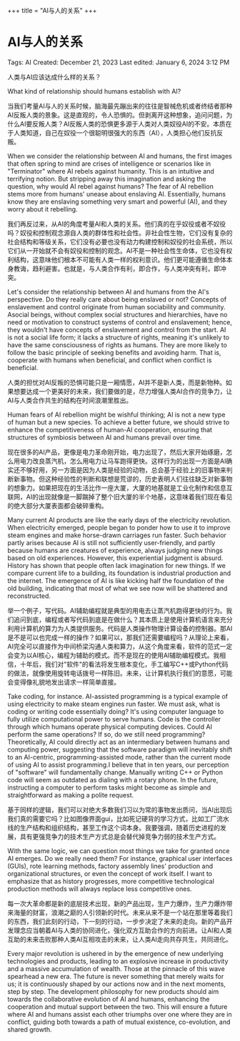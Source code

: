 +++
title = "AI与人的关系"
+++
# AI与人的关系

Tags: AI
Created: December 21, 2023
Last edited: January 6, 2024 3:12 PM

人类与AI应该达成什么样的关系？

What kind of relationship should humans establish with AI?

当我们考量AI与人的关系时候，脑海最先蹦出来的往往是智械危机或者终结者那种AI反叛人类的景象。这是直观的，令人恐惧的。但剥离开这种想象，追问问题，为什么AI要反叛人类？AI反叛人类的恐惧更多源于人类对人类奴役AI的不安。本质在于人类知道，自己在奴役一个很聪明很强大的东西（AI），人类担心他们反抗反叛。

When we consider the relationship between AI and humans, the first images that often spring to mind are crises of intelligence or scenarios like in "Terminator" where AI rebels against humanity. This is an intuitive and terrifying notion. But stripping away this imagination and asking the question, why would AI rebel against humans? The fear of AI rebellion stems more from humans' unease about enslaving AI. Essentially, humans know they are enslaving something very smart and powerful (AI), and they worry about it rebelling.

我们再反过来，从AI的角度考量AI和人类的关系。他们真的在乎奴役或者不奴役吗？奴役和控制观念源自人类的群体性和社会性。非社会性生物，它们没有复杂的社会结构和等级关系，它们没有必要也没有动力构建控制和奴役的社会系统，所以它们从一开始就不会有奴役和控制的观念。AI不是一种社会性生命体，它也没有权利结构，这意味他们根本不可能有人类一样的权利意识。他们更可能遵循生命体本身教诲，趋利避害。也就是，与人类合作有利，即合作，与人类冲突有利，即冲突。

Let's consider the relationship between AI and humans from the AI's perspective. Do they really care about being enslaved or not? Concepts of enslavement and control originate from human sociability and community. Asocial beings, without complex social structures and hierarchies, have no need or motivation to construct systems of control and enslavement; hence, they wouldn't have concepts of enslavement and control from the start. AI is not a social life form; it lacks a structure of rights, meaning it's unlikely to have the same consciousness of rights as humans. They are more likely to follow the basic principle of seeking benefits and avoiding harm. That is, cooperate with humans when beneficial, and conflict when conflict is beneficial.

人类的担忧对AI反叛的恐惧可能只是一厢情愿，AI并不是新人类，而是新物种。如果想要达成一个更美好的未来，我们要做的是，尽力增强人类AI合作的竞争力，让AI与人类合作共生的结构在时间浪潮里胜出。

Human fears of AI rebellion might be wishful thinking; AI is not a new type of human but a new species. To achieve a better future, we should strive to enhance the competitiveness of human-AI cooperation, ensuring that structures of symbiosis between AI and humans prevail over time.

现在很多的AI产品，更像是电力革命刚开始，电力出现了，然后大家开始琢磨，怎么用电力改良蒸汽机，怎么用电力让马车跑得更快。这样行为的出现一方面是AI确实还不够好用，另一方面是因为人类是经验的动物，总会基于经验上的旧事物来判断新事物。但这种经验性的判断和联想是荒谬的，历史表明人们往往缺乏对新事物的想象力。如果把现在的生活比作一座大厦，大厦的地基就是工业化制作和信息互联网，AI的出现就像是一脚踹掉了整个旧大厦的半个地基，这意味着我们现在看见的绝大部分大厦表面都会破碎重构。

Many current AI products are like the early days of the electricity revolution. When electricity emerged, people began to ponder how to use it to improve steam engines and make horse-drawn carriages run faster. Such behavior partly arises because AI is still not sufficiently user-friendly, and partly because humans are creatures of experience, always judging new things based on old experiences. However, this experiential judgment is absurd. History has shown that people often lack imagination for new things. If we compare current life to a building, its foundation is industrial production and the internet. The emergence of AI is like kicking half the foundation of the old building, indicating that most of what we see now will be shattered and reconstructed.

举一个例子，写代码。AI辅助编程就是典型的用电去让蒸汽机跑得更快的行为。我们追问到底，编程或者写代码到底是在做什么？其本质上是使用计算机语言来充分利用计算机的算力为人类提供服务。代码是人类操作物理计算设备的控制器。那AI是不是可以也完成一样的操作？如果可以，那我们还需要编程吗？从理论上来看，AI完全可以直接作为中间桥梁沟通人类和算力，从这个角度来看，软件的范式一定会变为以AI核心，编程为辅助的模式。而不是现在的使用AI辅助编程模式。我相信，十年后，我们对"软件"的看法将发生根本变化，手工编写C++或Python代码的做法，就像使用旋转电话拨号一样陈旧。未来，让计算机执行我们的意愿，可能会变得像礼貌地发出请求一样简单直接。

Take coding, for instance. AI-assisted programming is a typical example of using electricity to make steam engines run faster. We must ask, what is coding or writing code essentially doing? It's using computer language to fully utilize computational power to serve humans. Code is the controller through which humans operate physical computing devices. Could AI perform the same operations? If so, do we still need programming? Theoretically, AI could directly act as an intermediary between humans and computing power, suggesting that the software paradigm will inevitably shift to an AI-centric, programming-assisted mode, rather than the current mode of using AI to assist programming.I believe that in ten years, our perception of "software" will fundamentally change. Manually writing C++ or Python code will seem as outdated as dialing with a rotary phone. In the future, instructing a computer to perform tasks might become as simple and straightforward as making a polite request.

基于同样的逻辑，我们可以对绝大多数我们习以为常的事物发出质问，当AI出现后我们真的需要它吗？比如图像界面gui，比如死记硬背的学习方式，比如工厂流水线的生产结构和组织结构，甚至工作这个词本身。我要强调，随着历史进程的发展，具有更强竞争力的技术生产方式总是会替代掉竞争力弱的技术生产方式。

With the same logic, we can question most things we take for granted once AI emerges. Do we really need them? For instance, graphical user interfaces (GUIs), rote learning methods, factory assembly lines' production and organizational structures, or even the concept of work itself. I want to emphasize that as history progresses, more competitive technological production methods will always replace less competitive ones.

每一次大革命都是新的底层技术出现，新的产品出现，生产力爆炸，生产力爆炸带来海量的财富，浪潮之巅的人引领新的时代。未来从来不是一个站在那里等着我们的东西，我们此刻的行动，下一刻的行动，一步步决定了未来的走向。新的产品开发理念应当朝着AI与人类的协同进化，强化双方互助合作的方向前进。让AI和人类互助的未来击败那种人类AI互相攻击的未来，让人类AI走向共存共生，共同进化。

Every major revolution is ushered in by the emergence of new underlying technologies and products, leading to an explosive increase in productivity and a massive accumulation of wealth. Those at the pinnacle of this wave spearhead a new era. The future is never something that merely waits for us; it is continuously shaped by our actions now and in the next moments, step by step. The development philosophy for new products should aim towards the collaborative evolution of AI and humans, enhancing the cooperation and mutual support between the two. This will ensure a future where AI and humans assist each other triumphs over one where they are in conflict, guiding both towards a path of mutual existence, co-evolution, and shared growth.